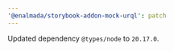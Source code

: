 ```yaml
---
'@enalmada/storybook-addon-mock-urql': patch
---
```


Updated dependency `@types/node` to `20.17.0`.
